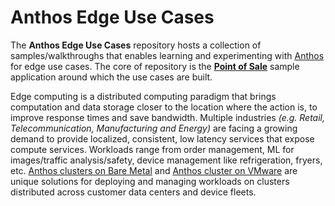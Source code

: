 # Anthos Edge Use Cases

The **Anthos Edge Use Cases** repository hosts a collection of samples/walkthroughs that enables learning and experimenting with [Anthos](https://cloud.google.com/anthos) for edge use cases. The core of repository is the [**Point of Sale**](point-of-sale-app) sample application around which the use cases are built.

Edge computing is a distributed computing paradigm that brings computation and data storage closer to the location where the action is, to improve response times and save bandwidth. Multiple industries _(e.g. Retail, Telecommunication, Manufacturing and Energy)_ are facing a growing demand to provide localized, consistent, low latency services that expose compute services. Workloads range from order management, ML for images/traffic analysis/safety, device management like refrigeration, fryers, etc. [Anthos clusters on Bare Metal](https://cloud.google.com/anthos/clusters/docs/bare-metal) and [Anthos cluster on VMware](https://cloud.google.com/anthos/clusters/docs/on-prem) are unique solutions for deploying and managing workloads on clusters distributed across customer data centers and device fleets. 


